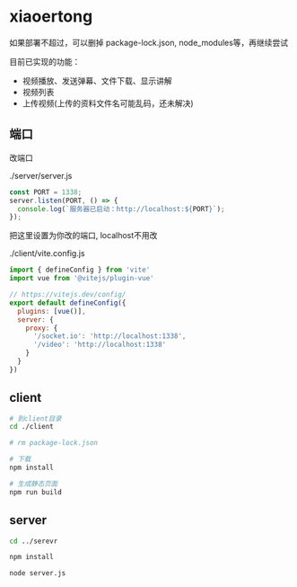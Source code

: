 # xiaoertong

如果部署不超过，可以删掉 package-lock.json, node_modules等，再继续尝试

目前已实现的功能：
- 视频播放、发送弹幕、文件下载、显示讲解
- 视频列表
- 上传视频(上传的资料文件名可能乱码，还未解决)


## 端口

改端口

./server/server.js
```js
const PORT = 1338;
server.listen(PORT, () => {
  console.log(`服务器已启动：http://localhost:${PORT}`);
});
```

把这里设置为你改的端口, localhost不用改

./client/vite.config.js
```js
import { defineConfig } from 'vite'
import vue from '@vitejs/plugin-vue'

// https://vitejs.dev/config/
export default defineConfig({
  plugins: [vue()],
  server: {
    proxy: {
      '/socket.io': 'http://localhost:1338',
      '/video': 'http://localhost:1338'
    }
  }
})

```

## client

```sh
# 到client目录
cd ./client

# rm package-lock.json

# 下载
npm install

# 生成静态页面
npm run build
```

## server

```sh
cd ../serevr

npm install 

node server.js
```